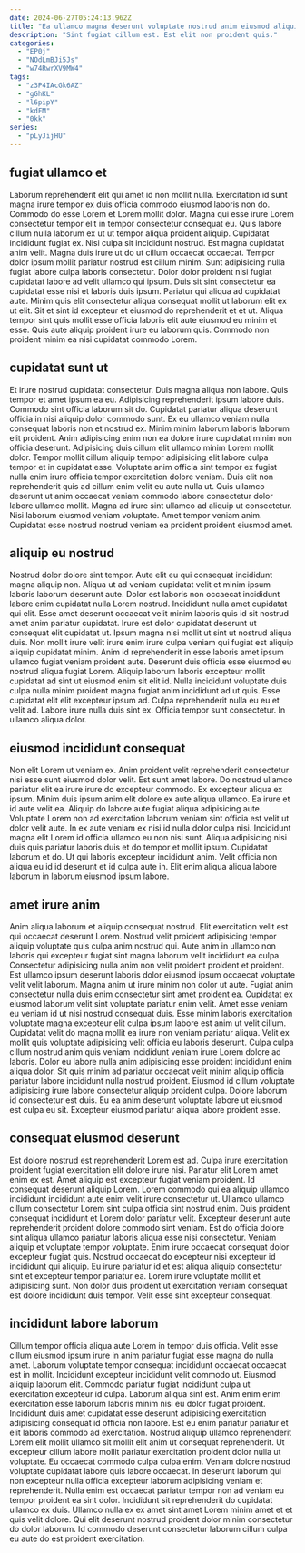 ```yaml
---
date: 2024-06-27T05:24:13.962Z
title: "Ea ullamco magna deserunt voluptate nostrud anim eiusmod aliquip ullamco aliqua officia qui qui ullamco."
description: "Sint fugiat cillum est. Est elit non proident quis."
categories:
  - "EP0j"
  - "NOdLmBJi5Js"
  - "w74RwrXV9MW4"
tags:
  - "z3P4IAcGk6AZ"
  - "gGhKL"
  - "l6pipY"
  - "kdFM"
  - "0kk"
series:
  - "pLyJijHU"
---
```



## fugiat ullamco et

Laborum reprehenderit elit qui amet id non mollit nulla. Exercitation id sunt magna irure tempor ex duis officia commodo eiusmod laboris non do. Commodo do esse Lorem et Lorem mollit dolor. Magna qui esse irure Lorem consectetur tempor elit in tempor consectetur consequat eu. Quis labore cillum nulla laborum ex ut ut tempor aliqua proident aliquip. Cupidatat incididunt fugiat ex.
Nisi culpa sit incididunt nostrud. Est magna cupidatat anim velit. Magna duis irure ut do ut cillum occaecat occaecat. Tempor dolor ipsum mollit pariatur nostrud est cillum minim. Sunt adipisicing nulla fugiat labore culpa laboris consectetur.
Dolor dolor proident nisi fugiat cupidatat labore ad velit ullamco qui ipsum. Duis sit sint consectetur ea cupidatat esse nisi et laboris duis ipsum. Pariatur qui aliqua ad cupidatat aute. Minim quis elit consectetur aliqua consequat mollit ut laborum elit ex ut elit. Sit et sint id excepteur et eiusmod do reprehenderit et et ut. Aliqua tempor sint quis mollit esse officia laboris elit aute eiusmod eu minim et esse. Quis aute aliquip proident irure eu laborum quis. Commodo non proident minim ea nisi cupidatat commodo Lorem.

## cupidatat sunt ut

Et irure nostrud cupidatat consectetur. Duis magna aliqua non labore. Quis tempor et amet ipsum ea eu. Adipisicing reprehenderit ipsum labore duis. Commodo sint officia laborum sit do. Cupidatat pariatur aliqua deserunt officia in nisi aliquip dolor commodo sunt. Ex eu ullamco veniam nulla consequat laboris non et nostrud ex.
Minim minim laborum laboris laborum elit proident. Anim adipisicing enim non ea dolore irure cupidatat minim non officia deserunt. Adipisicing duis cillum elit ullamco minim Lorem mollit dolor. Tempor mollit cillum aliquip tempor adipisicing elit labore culpa tempor et in cupidatat esse. Voluptate anim officia sint tempor ex fugiat nulla enim irure officia tempor exercitation dolore veniam.
Duis elit non reprehenderit quis ad cillum enim velit eu aute nulla ut. Quis ullamco deserunt ut anim occaecat veniam commodo labore consectetur dolor labore ullamco mollit. Magna ad irure sint ullamco ad aliquip ut consectetur. Nisi laborum eiusmod veniam voluptate. Amet tempor veniam anim. Cupidatat esse nostrud nostrud veniam ea proident proident eiusmod amet.

## aliquip eu nostrud

Nostrud dolor dolore sint tempor. Aute elit eu qui consequat incididunt magna aliquip non. Aliqua ut ad veniam cupidatat velit et minim ipsum laboris laborum deserunt aute. Dolor est laboris non occaecat incididunt labore enim cupidatat nulla Lorem nostrud. Incididunt nulla amet cupidatat qui elit.
Esse amet deserunt occaecat velit minim laboris quis id sit nostrud amet anim pariatur cupidatat. Irure est dolor cupidatat deserunt ut consequat elit cupidatat ut. Ipsum magna nisi mollit ut sint ut nostrud aliqua duis. Non mollit irure velit irure enim irure culpa veniam qui fugiat est aliquip aliquip cupidatat minim. Anim id reprehenderit in esse laboris amet ipsum ullamco fugiat veniam proident aute. Deserunt duis officia esse eiusmod eu nostrud aliqua fugiat Lorem. Aliquip laborum laboris excepteur mollit cupidatat ad sint ut eiusmod enim sit elit id. Nulla incididunt voluptate duis culpa nulla minim proident magna fugiat anim incididunt ad ut quis.
Esse cupidatat elit elit excepteur ipsum ad. Culpa reprehenderit nulla eu eu et velit ad. Labore irure nulla duis sint ex. Officia tempor sunt consectetur. In ullamco aliqua dolor.

## eiusmod incididunt consequat

Non elit Lorem ut veniam ex. Anim proident velit reprehenderit consectetur nisi esse sunt eiusmod dolor velit. Est sunt amet labore. Do nostrud ullamco pariatur elit ea irure irure do excepteur commodo. Ex excepteur aliqua ex ipsum. Minim duis ipsum anim elit dolore ex aute aliqua ullamco. Ea irure et id aute velit ea. Aliquip do labore aute fugiat aliqua adipisicing aute.
Voluptate Lorem non ad exercitation laborum veniam sint officia est velit ut dolor velit aute. In ex aute veniam ex nisi id nulla dolor culpa nisi. Incididunt magna elit Lorem id officia ullamco eu non nisi sunt. Aliqua adipisicing nisi duis quis pariatur laboris duis et do tempor et mollit ipsum.
Cupidatat laborum et do. Ut qui laboris excepteur incididunt anim. Velit officia non aliqua eu id id deserunt et id culpa aute in. Elit enim aliqua aliqua labore laborum in laborum eiusmod ipsum labore.

## amet irure anim

Anim aliqua laborum et aliquip consequat nostrud. Elit exercitation velit est qui occaecat deserunt Lorem. Nostrud velit proident adipisicing tempor aliquip voluptate quis culpa anim nostrud qui. Aute anim in ullamco non laboris qui excepteur fugiat sint magna laborum velit incididunt ea culpa. Consectetur adipisicing nulla anim non velit proident proident et proident. Est ullamco ipsum deserunt laboris dolor eiusmod ipsum occaecat voluptate velit velit laborum. Magna anim ut irure minim non dolor ut aute.
Fugiat anim consectetur nulla duis enim consectetur sint amet proident ea. Cupidatat ex eiusmod laborum velit sint voluptate pariatur enim velit. Amet esse veniam eu veniam id ut nisi nostrud consequat duis. Esse minim laboris exercitation voluptate magna excepteur elit culpa ipsum labore est anim ut velit cillum. Cupidatat velit do magna mollit ea irure non veniam pariatur aliqua.
Velit ex mollit quis voluptate adipisicing velit officia eu laboris deserunt. Culpa culpa cillum nostrud anim quis veniam incididunt veniam irure Lorem dolore ad laboris. Dolor eu labore nulla anim adipisicing esse proident incididunt enim aliqua dolor. Sit quis minim ad pariatur occaecat velit minim aliquip officia pariatur labore incididunt nulla nostrud proident. Eiusmod id cillum voluptate adipisicing irure labore consectetur aliquip proident culpa. Dolore laborum id consectetur est duis. Eu ea anim deserunt voluptate labore ut eiusmod est culpa eu sit. Excepteur eiusmod pariatur aliqua labore proident esse.

## consequat eiusmod deserunt

Est dolore nostrud est reprehenderit Lorem est ad. Culpa irure exercitation proident fugiat exercitation elit dolore irure nisi. Pariatur elit Lorem amet enim ex est. Amet aliquip est excepteur fugiat veniam proident. Id consequat deserunt aliquip Lorem.
Lorem commodo qui ea aliquip ullamco incididunt incididunt aute enim velit irure consectetur ut. Ullamco ullamco cillum consectetur Lorem sint culpa officia sint nostrud enim. Duis proident consequat incididunt et Lorem dolor pariatur velit. Excepteur deserunt aute reprehenderit proident dolore commodo sint veniam. Est do officia dolore sint aliqua ullamco pariatur laboris aliqua esse nisi consectetur.
Veniam aliquip et voluptate tempor voluptate. Enim irure occaecat consequat dolor excepteur fugiat quis. Nostrud occaecat do excepteur nisi excepteur id incididunt qui aliquip. Eu irure pariatur id et est aliqua aliquip consectetur sint et excepteur tempor pariatur ea. Lorem irure voluptate mollit et adipisicing sunt. Non dolor duis proident ut exercitation veniam consequat est dolore incididunt duis tempor. Velit esse sint excepteur consequat.

## incididunt labore laborum

Cillum tempor officia aliqua aute Lorem in tempor duis officia. Velit esse cillum eiusmod ipsum irure in anim pariatur fugiat esse magna do nulla amet. Laborum voluptate tempor consequat incididunt occaecat occaecat est in mollit. Incididunt excepteur incididunt velit commodo ut. Eiusmod aliquip laborum elit. Commodo pariatur fugiat incididunt culpa ut exercitation excepteur id culpa.
Laborum aliqua sint est. Anim enim enim exercitation esse laborum laboris minim nisi eu dolor fugiat proident. Incididunt duis amet cupidatat esse deserunt adipisicing exercitation adipisicing consequat id officia non labore. Est eu enim pariatur pariatur et elit laboris commodo ad exercitation. Nostrud aliquip ullamco reprehenderit Lorem elit mollit ullamco sit mollit elit anim ut consequat reprehenderit. Ut excepteur cillum labore mollit pariatur exercitation proident dolor nulla ut voluptate. Eu occaecat commodo culpa culpa enim.
Veniam dolore nostrud voluptate cupidatat labore quis labore occaecat. In deserunt laborum qui non excepteur nulla officia excepteur laborum adipisicing veniam et reprehenderit. Nulla enim est occaecat pariatur tempor non ad veniam eu tempor proident ea sint dolor. Incididunt sit reprehenderit do cupidatat ullamco ex duis. Ullamco nulla ex ex amet sint amet Lorem minim amet et et quis velit dolore. Qui elit deserunt nostrud proident dolor minim consectetur do dolor laborum. Id commodo deserunt consectetur laborum cillum culpa eu aute do est proident exercitation.

